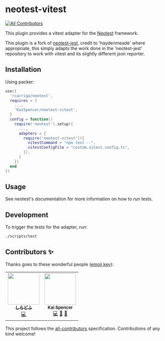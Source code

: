 # neotest-vitest
<!-- ALL-CONTRIBUTORS-BADGE:START - Do not remove or modify this section -->
[![All Contributors](https://img.shields.io/badge/all_contributors-2-orange.svg?style=flat-square)](#contributors-)
<!-- ALL-CONTRIBUTORS-BADGE:END -->

This plugin provides a vitest adapter for the [Neotest](https://github.com/rcarriga/neotest) framework.

This plugin is a fork of [neotest-jest](https://github.com/haydenmeade/neotest-jest), credit to 'haydenmeade' where appropriate, this simply adapts the work done in the 'neotest-jest' repository to work with vitest and its slightly different json reporter.

## Installation

Using packer:

```lua
use({
  'rcarriga/neotest',
  requires = {
    ...,
    'KaiSpencer/neotest-vitest',
  }
  config = function()
    require('neotest').setup({
      ...,
      adapters = {
        require('neotest-vitest')({
          vitestCommand = "npm test --",
          vitestConfigFile = "custom.vitest.config.ts",
        }),
      }
    })
  end
})
```

## Usage

See neotest's documentation for more information on how to run tests.

## Development

To trigger the tests for the adapter, run:

```sh
./scripts/test
```

## Contributors ✨

Thanks goes to these wonderful people ([emoji key](https://allcontributors.org/docs/en/emoji-key)):

<!-- ALL-CONTRIBUTORS-LIST:START - Do not remove or modify this section -->
<!-- prettier-ignore-start -->
<!-- markdownlint-disable -->
<table>
  <tr>
    <td align="center"><a href="https://github.com/shiradofu"><img src="https://avatars.githubusercontent.com/u/43514606?v=4?s=100" width="100px;" alt=""/><br /><sub><b>しらどふ</b></sub></a><br /><a href="https://github.com/KaiSpencer/neotest-vitest/commits?author=shiradofu" title="Code">💻</a></td>
    <td align="center"><a href="https://github.com/KaiSpencer"><img src="https://avatars.githubusercontent.com/u/51139521?v=4?s=100" width="100px;" alt=""/><br /><sub><b>Kai Spencer</b></sub></a><br /><a href="https://github.com/KaiSpencer/neotest-vitest/commits?author=KaiSpencer" title="Code">💻</a> <a href="#maintenance-KaiSpencer" title="Maintenance">🚧</a> <a href="https://github.com/KaiSpencer/neotest-vitest/commits?author=KaiSpencer" title="Documentation">📖</a></td>
  </tr>
</table>

<!-- markdownlint-restore -->
<!-- prettier-ignore-end -->

<!-- ALL-CONTRIBUTORS-LIST:END -->

This project follows the [all-contributors](https://github.com/all-contributors/all-contributors) specification. Contributions of any kind welcome!